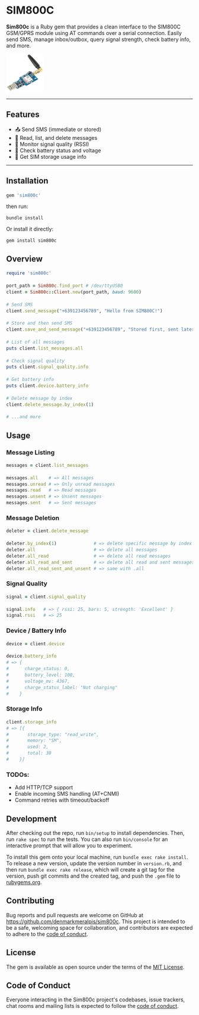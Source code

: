 # SIM800C

**Sim800c** is a Ruby gem that provides a clean interface to the SIM800C GSM/GPRS module using AT commands over a serial connection. Easily send SMS, manage inbox/outbox, query signal strength, check battery info, and more.

![SIM800C](sim800c.png "SIM800C USB GSM MODULE")

---

## Features

- 📤 Send SMS (immediate or stored)
- 📩 Read, list, and delete messages
- 📶 Monitor signal quality (RSSI)
- 🔋 Check battery status and voltage
- 💾 Get SIM storage usage info

---

## Installation

```ruby
gem 'sim800c'
```

then run:

```
bundle install
```

Or install it directly:

```
gem install sim800c
```

## Overview

```ruby
require 'sim800c'

port_path = Sim800c.find_port # /dev/ttyUSB0
client = Sim800c::Client.new(port_path, baud: 9600)

# Send SMS
client.send_message("+639123456789", "Hello from SIM800C!")

# Store and then send SMS
client.save_and_send_message("+639123456789", "Stored first, sent later")

# List of all messages
puts client.list_messages.all

# Check signal quality
puts client.signal_quality.info

# Get battery info
puts client.device.battery_info

# Delete message by index
client.delete_message.by_index(1)

# ...and more
```

## Usage

### Message Listing
```ruby
messages = client.list_messages

messages.all    # => All messages
messages.unread # => Only unread messages
messages.read   # => Read messages
messages.unsent # => Unsent messages
messages.sent   # => Sent messages
```

### Message Deletion

```ruby
deleter = client.delete_message

deleter.by_index(1)              # => delete specific message by index
deleter.all                      # => delete all messages
deleter.all_read                 # => delete all read messages
deleter.all_read_and_sent        # => delete all read and sent messages
deleter.all_read_sent_and_unsent # => same with .all

```

### Signal Quality

```ruby
signal = client.signal_quality

signal.info   # => { rssi: 25, bars: 5, strength: 'Excellent' }
signal.rssi   # => 25
```

### Device / Battery Info

```ruby
device = client.device

device.battery_info
# => {
#      charge_status: 0,
#      battery_level: 100,
#      voltage_mv: 4367,
#      charge_status_label: "Not charging"
#    }
```

### Storage Info

```ruby
client.storage_info
# => [{
#       storage_type: "read_write",
#       memory: "SM",
#       used: 2,
#       total: 30
#    }]
```

### TODOs:
- Add HTTP/TCP support
- Enable incoming SMS handling (AT+CNMI)
- Command retries with timeout/backoff

## Development

After checking out the repo, run `bin/setup` to install dependencies. Then, run `rake spec` to run the tests. You can also run `bin/console` for an interactive prompt that will allow you to experiment.

To install this gem onto your local machine, run `bundle exec rake install`. To release a new version, update the version number in `version.rb`, and then run `bundle exec rake release`, which will create a git tag for the version, push git commits and the created tag, and push the `.gem` file to [rubygems.org](https://rubygems.org).

## Contributing

Bug reports and pull requests are welcome on GitHub at https://github.com/denmarkmeralpis/sim800c. This project is intended to be a safe, welcoming space for collaboration, and contributors are expected to adhere to the [code of conduct](https://github.com/denmarkmeralpis/sim800c/blob/main/CODE_OF_CONDUCT.md).

## License

The gem is available as open source under the terms of the [MIT License](https://opensource.org/licenses/MIT).

## Code of Conduct

Everyone interacting in the Sim800c project's codebases, issue trackers, chat rooms and mailing lists is expected to follow the [code of conduct](https://github.com/denmarkmeralpis/sim800c/blob/main/CODE_OF_CONDUCT.md).

